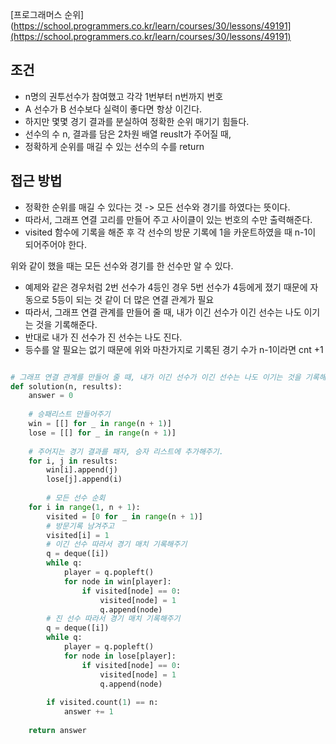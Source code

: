 
[프로그래머스 순위](https://school.programmers.co.kr/learn/courses/30/lessons/49191](https://school.programmers.co.kr/learn/courses/30/lessons/49191)



## 조건

- n명의 권투선수가 참여했고 각각 1번부터 n번까지 번호
- A 선수가 B 선수보다 실력이 좋다면 항상 이긴다.
- 하지만 몇몇 경기 결과를 분실하여 정확한 순위 매기기 힘들다.
- 선수의 수 n, 결과를 담은 2차원 배열 reuslt가 주어질 때,
- 정확하게 순위를 매길 수 있는 선수의 수를 return



## 접근 방법

- 정확한 순위를 매길 수 있다는 것 -> 모든 선수와 경기를 하였다는 뜻이다.
- 따라서, 그래프 연결 고리를 만들어 주고 사이클이 있는 번호의 수만 출력해준다.
- visited 함수에 기록을 해준 후 각 선수의 방문 기록에 1을 카운트하였을 때 n-1이 되어주어야 한다.


위와 같이 했을 때는 모든 선수와 경기를 한 선수만 알 수 있다.

- 예제와 같은 경우처럼 2번 선수가 4등인 경우 5번 선수가 4등에게 졌기 때문에 자동으로 5등이 되는 것 같이 더 많은 연결 관계가 필요
- 따라서, 그래프 연결 관계를 만들어 줄 때, 내가 이긴 선수가 이긴 선수는 나도 이기는 것을 기록해준다.
- 반대로 내가 진 선수가 진 선수는 나도 진다.
- 등수를 알 필요는 없기 때문에 위와 마찬가지로 기록된 경기 수가 n-1이라면 cnt +1


```python

# 그래프 연결 관계를 만들어 줄 때, 내가 이긴 선수가 이긴 선수는 나도 이기는 것을 기록해준다.  # 반대로 내가 진 선수가 진 선수는 나도 진다.  # 등수를 알 필요는 없기 때문에 위와 마찬가지로 기록된 경기 수가 n이라면 cnt +1  
def solution(n, results):  
    answer = 0  
  
    # 승패리스트 만들어주기    
	win = [[] for _ in range(n + 1)]  
    lose = [[] for _ in range(n + 1)]  
  
    # 주어지는 경기 결과를 패자, 승자 리스트에 추가해주기.    
	for i, j in results:  
	    win[i].append(j)  
        lose[j].append(i)  
  
        # 모든 선수 순회  
    for i in range(1, n + 1):  
        visited = [0 for _ in range(n + 1)]  
        # 방문기록 남겨주고    
		visited[i] = 1  
        # 이긴 선수 따라서 경기 매치 기록해주기    
		q = deque([i])  
        while q:  
            player = q.popleft()  
            for node in win[player]:  
                if visited[node] == 0:  
                    visited[node] = 1  
                    q.append(node)  
		# 진 선수 따라서 경기 매치 기록해주기  
        q = deque([i])  
        while q:  
            player = q.popleft()  
            for node in lose[player]:  
                if visited[node] == 0:  
                    visited[node] = 1  
                    q.append(node)  
  
        if visited.count(1) == n:  
            answer += 1  
  
    return answer

```